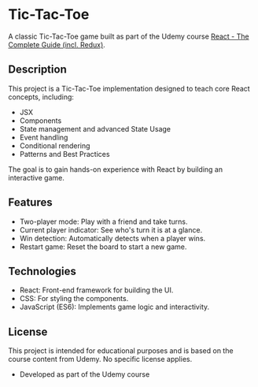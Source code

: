 # Tic-Tac-Toe

A classic Tic-Tac-Toe game built as part of the Udemy course [React - The Complete Guide (incl. Redux)](https://www.udemy.com/course/react-the-complete-guide-incl-redux/).

## Description

This project is a Tic-Tac-Toe implementation designed to teach core React concepts, including:

- JSX
- Components
- State management and advanced State Usage
- Event handling
- Conditional rendering
- Patterns and Best Practices

The goal is to gain hands-on experience with React by building an interactive game.

## Features
- Two-player mode: Play with a friend and take turns.
- Current player indicator: See who's turn it is at a glance.
- Win detection: Automatically detects when a player wins.
- Restart game: Reset the board to start a new game.

## Technologies
- React: Front-end framework for building the UI.
- CSS: For styling the components.
- JavaScript (ES6): Implements game logic and interactivity.

## License
This project is intended for educational purposes and is based on the course content from Udemy. No specific license applies.
- Developed as part of the Udemy course
